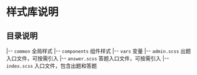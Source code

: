 # 样式库说明
## 目录说明
|-- `common` 全局样式
|-- `components` 组件样式
|-- `vars` 变量
|-- `admin.scss` 出题入口文件，可按需引入
|-- `answer.scss` 答题入口文件，可按需引入
|-- `index.scss` 入口文件，包含出题和答题